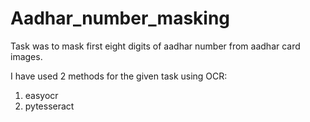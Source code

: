 # Aadhar_number_masking


Task was to mask first eight digits of aadhar number from aadhar card images.

I have used 2 methods for the given task using OCR:
1. easyocr
2. pytesseract
